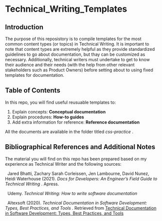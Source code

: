 # Technical_Writing_Templates
## Introduction
The purpose of this reposistory is to compile templates for the most common content types (or topics) in Technical Writing.
It is important to note that content types are extremely helpful as they provide standardized guidelines to go about documentation, but thay can be customized as necessary. Additionally, technical writers must undertake to get to know their audience and their needs (with the help from other relevant stakeholders such as Product Owners) before setting about to using fixed templates for documentation.
## Table of Contents
In this repo, you will find useful reusuable templates to:
<ol>
  <li> Explain concepts: <b> Conceptual documentation </b> </li>
  <li> Explain procedures: <b> How-to guides </b> </li>
  <li> Add extra information for reference: <b> Reference documentation </b> </li>
  </ol>
  All the documents are available in the folder titled <i>css-practice </i>.
  
 ## Bibliographical References and Additional Notes
 
 The material you will find on this repo has been prepared based on my experience as Technical Writer and the following sources:
 
 &nbsp; Jared Bhatti, Zachary Sarah Corleissen, Jen Lambourne, David Nunez, Heidi Waterhouse (2021). <i> Docs for Developers: An Engineer’s Field Guide to Technical Writing </i>. Apress.
 
 &nbsp; Udemy. <i> Technical Writing: How to write software documentation </i>
 
 &nbsp; Altexsoft (2020). <i> Technical Documentation in Software Development: Types, Best Practices, and Tools </i>. Retrieved from [Technical Documentation in Software Development: Types, Best Practices, and Tools](https://www.altexsoft.com/blog/business/technical-documentation-in-software-development-types-best-practices-and-tools/?fbclid=IwAR11f-ynXrbmA-Zpjxlb8wLDsrnK1kgIJ9mkkWmRPe7dC6YqCQUfMvKSOd8)
 
   
  
  
